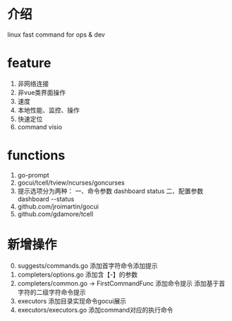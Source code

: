 # 介绍

linux fast command for ops & dev

# feature

1. 非网络连接
2. 非vue类界面操作
3. 速度
4. 本地性能、监控、操作
5. 快速定位
6. command visio

# functions

1. go-prompt
2. gocui/tcell/tview/ncurses/goncurses
3. 提示选项分为两种： 一、命令参数 dashboard status 二、配置参数 dashboard --status
4. github.com/jroimartin/gocui
5. github.com/gdamore/tcell

# 新增操作

0. suggests/commands.go 添加首字符命令添加提示
1. completers/options.go 添加含【-】的参数
2. completers/common.go -> FirstCommandFunc 添加命令提示 添加基于首字符的二级字符命令提示
3. executors 添加目录实现命令gocui展示
4. executors/executors.go 添加command对应的执行命令
